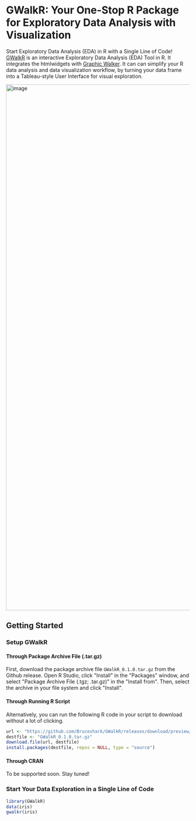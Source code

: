 # GWalkR: Your One-Stop R Package for Exploratory Data Analysis with Visualization

Start Exploratory Data Analysis (EDA) in R with a Single Line of Code!
[GWalkR](https://github.com/Kanaries/GWalkR) is an interactive Exploratory Data Analysis (EDA) Tool in R.
It integrates the htmlwidgets with [Graphic Walker](https://github.com/Kanaries/graphic-walker).
It can can simplify your R data analysis and data visualization workflow, by turning your data frame into a Tableau-style User Interface for visual exploration.

<img width="1437" alt="image" src="https://github.com/Bruceshark/GWalkR/assets/33870780/26967dda-57c0-4abd-823c-63037c8f5168">


## Getting Started

### Setup GWalkR

#### Through Package Archive File (.tar.gz)

First, download the package archive file `GWalkR_0.1.0.tar.gz` from the Github release.
Open R Studio, click "Install" in the "Packages" window, and select "Package Archive File (.tgz; .tar.gz)" in the "Install from". Then, select the archive in your file system and click "Install".

#### Through Running R Script

Alternatively, you can run the following R code in your script to download without a lot of clicking.

```R
url <- "https://github.com/Bruceshark/GWalkR/releases/download/preview/GWalkR_0.1.0.tar.gz"
destfile <- "GWalkR_0.1.0.tar.gz"
download.file(url, destfile)
install.packages(destfile, repos = NULL, type = "source")
```

#### Through CRAN

To be supported soon. Stay tuned!


### Start Your Data Exploration in a Single Line of Code

```R
library(GWalkR)
data(iris)
gwalkr(iris)
```

